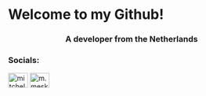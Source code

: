 <h1><b>Welcome to my Github!</b></h1>

<h3 align="center">A developer from the Netherlands</h3>

<h3 align="left">Socials:</h3>
<p align="left">
<a href="https://nl.linkedin.com/in/mitchel-m-4778411a3" target="blank"><img align="center" src="https://raw.githubusercontent.com/rahuldkjain/github-profile-readme-generator/master/src/images/icons/Social/linked-in-alt.svg" alt="mitchel meskes" height="30" width="40" /></a>
<a href="https://www.instagram.com/m.meskes" target="blank"><img align="center" src="https://raw.githubusercontent.com/rahuldkjain/github-profile-readme-generator/master/src/images/icons/Social/instagram.svg" alt="m.meskes" height="30" width="40" /></a>
</p>
